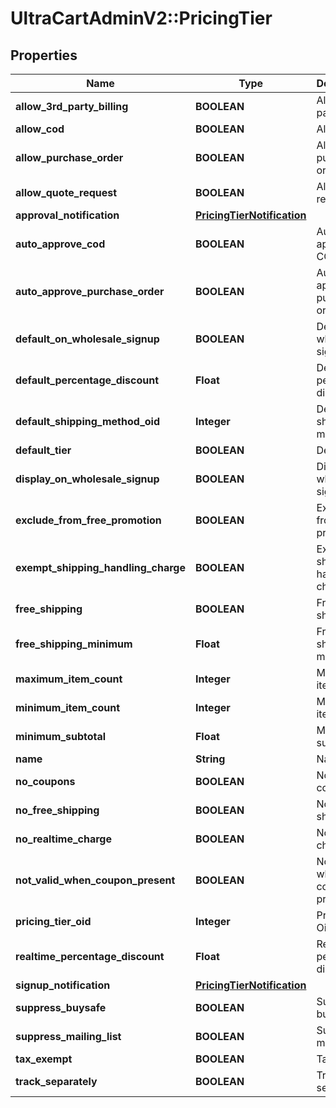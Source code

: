 # UltraCartAdminV2::PricingTier

## Properties
Name | Type | Description | Notes
------------ | ------------- | ------------- | -------------
**allow_3rd_party_billing** | **BOOLEAN** | Allow 3rd party billing | [optional] 
**allow_cod** | **BOOLEAN** | Allow COD | [optional] 
**allow_purchase_order** | **BOOLEAN** | Allow purchase order | [optional] 
**allow_quote_request** | **BOOLEAN** | Allow quote request | [optional] 
**approval_notification** | [**PricingTierNotification**](PricingTierNotification.md) |  | [optional] 
**auto_approve_cod** | **BOOLEAN** | Auto approve COD | [optional] 
**auto_approve_purchase_order** | **BOOLEAN** | Auto approve purchase order | [optional] 
**default_on_wholesale_signup** | **BOOLEAN** | Default on wholesale signup | [optional] 
**default_percentage_discount** | **Float** | Default percentage discount | [optional] 
**default_shipping_method_oid** | **Integer** | Default shipping method oid | [optional] 
**default_tier** | **BOOLEAN** | Default tier | [optional] 
**display_on_wholesale_signup** | **BOOLEAN** | Display on wholesale signup | [optional] 
**exclude_from_free_promotion** | **BOOLEAN** | Exclude from free promotion | [optional] 
**exempt_shipping_handling_charge** | **BOOLEAN** | Exempt shipping handling charge | [optional] 
**free_shipping** | **BOOLEAN** | Free shipping | [optional] 
**free_shipping_minimum** | **Float** | Free shipping minimum | [optional] 
**maximum_item_count** | **Integer** | Maximum item count | [optional] 
**minimum_item_count** | **Integer** | Minimum item count | [optional] 
**minimum_subtotal** | **Float** | Minimum subtotal | [optional] 
**name** | **String** | Name | [optional] 
**no_coupons** | **BOOLEAN** | No coupons | [optional] 
**no_free_shipping** | **BOOLEAN** | No free shipping | [optional] 
**no_realtime_charge** | **BOOLEAN** | No realtime charge | [optional] 
**not_valid_when_coupon_present** | **BOOLEAN** | Not valid when coupon present | [optional] 
**pricing_tier_oid** | **Integer** | Pricing Tier Oid | [optional] 
**realtime_percentage_discount** | **Float** | Realtime percentage discount | [optional] 
**signup_notification** | [**PricingTierNotification**](PricingTierNotification.md) |  | [optional] 
**suppress_buysafe** | **BOOLEAN** | Suppress buySAFE | [optional] 
**suppress_mailing_list** | **BOOLEAN** | Suppress mailing list | [optional] 
**tax_exempt** | **BOOLEAN** | Tax Exempt | [optional] 
**track_separately** | **BOOLEAN** | Track separately | [optional] 


